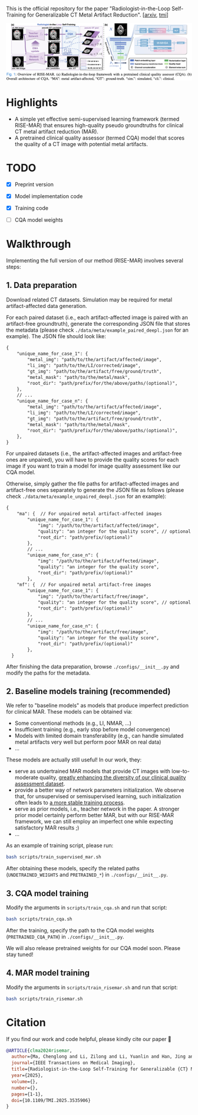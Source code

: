 This is the official repository for the paper "Radiologist-in-the-Loop Self-Training for Generalizable CT Metal Artifact Reduction". [[arxiv](https://arxiv.org/abs/2501.15610), [tmi](https://ieeexplore.ieee.org/document/10857416)]

![](./figs/overview.png)

# Highlights
- A simple yet effective semi-supervised learning framework (termed RISE-MAR) that ensures high-quality pseudo groundtruths for clinical CT metal artifact reduction (MAR).
- A pretrained clinical quality assessor (termed CQA) model that scores the quality of a CT image with potential metal artifacts.

# TODO
- [x] Preprint version
- [x] Model implementation code
- [x] Training code
- [ ] CQA model weights


# Walkthrough
Implementing the full version of our method (RISE-MAR) involves several steps:
## 1. Data preparation
Download related CT datasets. Simulation may be required for metal artifact-affected data generation. 

For each paired dataset (i.e., each artifact-affected image is paired with an artifact-free groundtruth), generate the corresponding JSON file that stores the metadata (please check `./data/meta/example_paired_deepl.json` for an example). The JSON file should look like:
```jsonc
{
    "unique_name_for_case_1": {
        "metal_img": "path/to/the/artifact/affected/image",
        "li_img": "path/to/the/LI/corrected/image",
        "gt_img": "path/to/the/artifact/free/ground/truth",
        "metal_mask": "path/to/the/metal/mask",
        "root_dir": "path/prefix/for/the/above/paths/(optional)",
    },
    // ...
    "unique_name_for_case_n": {
        "metal_img": "path/to/the/artifact/affected/image",
        "li_img": "path/to/the/LI/corrected/image",
        "gt_img": "path/to/the/artifact/free/ground/truth",
        "metal_mask": "path/to/the/metal/mask",
        "root_dir": "path/prefix/for/the/above/paths/(optional)",
    },
}
```

For unpaired datasets (i.e., the artifact-affected images and artifact-free ones are unpaired), you will have to provide the quality scores for each image if you want to train a model for image quality assessment like our CQA model. 

Otherwise, simply gather the file paths for artifact-affected images and artifact-free ones separately to generate the JSON file as follows (please check `./data/meta/example_unpaired_deepl.json` for an example):
```jsonc
{
    "ma": {  // For unpaired metal artifact-affected images
        "unique_name_for_case_1": {
            "img": "/path/to/the/artifact/affected/image",
            "quality": "an integer for the quality score", // optional
            "root_dir": "path/prefix/(optional)"
        },
        // ...
        "unique_name_for_case_n": {
            "img": "/path/to/the/artifact/affected/image",
            "quality": "an integer for the quality score",
            "root_dir": "path/prefix/(optional)"
        },
    "mf": {  // For unpaired metal artifact-free images
        "unique_name_for_case_1": {
            "img": "/path/to/the/artifact/free/image",
            "quality": "an integer for the quality score", // optional
            "root_dir": "path/prefix/(optional)"
        },
        // ...
        "unique_name_for_case_n": {
            "img": "/path/to/the/artifact/free/image",
            "quality": "an integer for the quality score",
            "root_dir": "path/prefix/(optional)"
        },
  }
```

After finishing the data preparation, browse `./configs/__init__.py` and modify the paths for the metadata.


## 2. Baseline models training (recommended)
We refer to "baseline models" as models that produce imperfect prediction for clinical MAR. These models can be obtained via:
- Some conventional methods (e.g., LI, NMAR, ...)
- Insufficient training (e.g., early stop before model convergence)
- Models with limited domain transferability (e.g., can handle simulated metal artifacts very well but perform poor MAR on real data)
- ...

These models are actually still useful! In our work, they:
- serve as undertrained MAR models that provide CT images with low-to-moderate quality, <u>greatly enhancing the diversity of our clinical quality assessment dataset</u>.
- provide a better way of network parameters initialization. We observe that, for unsupervised or semisupervised learning, such initialization often leads to <u>a more stable training process</u>.
- serve as prior models, i.e., teacher network in the paper. A stronger prior model certainly perform better MAR, but with our RISE-MAR framework, we can still employ an imperfect one while expecting satisfactory MAR results ;) 
- ...

As an example of training script, please run:
```sh
bash scripts/train_supervised_mar.sh
```
After obtaining these models, specify the related paths (`UNDETRAINED_WEIGHTS` and `PRETRAINED_*`) in `./configs/__init__.py`.


## 3. CQA model training
Modify the arguments in `scripts/train_cqa.sh` and run that script:
```sh
bash scripts/train_cqa.sh
```

After the training, specify the path to the CQA model weights (`PRETRAINED_CQA_PATH`) in `./configs/__init__.py`.

We will also release pretrained weights for our CQA model soon. Please stay tuned!


## 4. MAR model training
Modify the arguments in `scripts/train_risemar.sh` and run that script:
```sh
bash scripts/train_risemar.sh
```


# Citation
If you find our work and code helpful, please kindly cite our paper :blue_heart:

```bibtex
@ARTICLE{clma2024risemar,
  author={Ma, Chenglong and Li, Zilong and Li, Yuanlin and Han, Jing and Zhang, Junping and Zhang, Yi and Liu, Jiannan and Shan, Hongming},
  journal={IEEE Transactions on Medical Imaging}, 
  title={Radiologist-in-the-Loop Self-Training for Generalizable {CT} Metal Artifact Reduction}, 
  year={2025},
  volume={},
  number={},
  pages={1-1},
  doi={10.1109/TMI.2025.3535906}
}
```